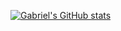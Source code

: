 [![Gabriel's GitHub stats](https://github-readme-stats.vercel.app/api?username=GabrielRodriguesMachado)](https://github.com/GabrielRodriguesMachado/github-readme-stats)
